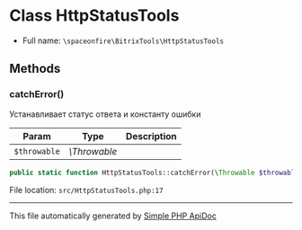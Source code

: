 # Class HttpStatusTools

-   Full name: `\spaceonfire\BitrixTools\HttpStatusTools`

## Methods

### catchError()

Устанавливает статус ответа и константу ошибки

| Param        | Type         | Description |
| ------------ | ------------ | ----------- |
| `$throwable` | _\Throwable_ |             |

```php
public static function HttpStatusTools::catchError(\Throwable $throwable): void
```

File location: `src/HttpStatusTools.php:17`

---

This file automatically generated by [Simple PHP ApiDoc](https://github.com/spaceonfire/simple-php-apidoc)
